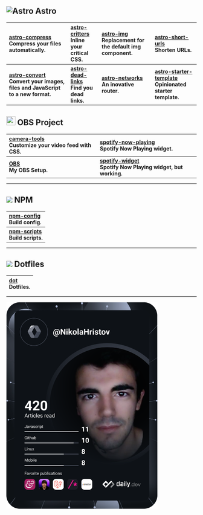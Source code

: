 ## <picture><source media="(prefers-color-scheme: dark)" srcset="https://astro.build/assets/press/logomark-dark.svg"><source media="(prefers-color-scheme: light)" srcset="https://astro.build/assets/press/logomark-light.svg"><img width="25" alt="Astro" src="https://astro.build/assets/press/logomark-light.svg"></picture> Astro

| **[astro-compress] <br /> Compress your files automatically.**                        | **[astro-critters] <br /> Inline your critical CSS.** | **[astro-img] <br /> Replacement for the default img component.** | **[astro-short-urls] <br /> Shorten URLs.**                       |
| :------------------------------------------------------------------------------------ | :---------------------------------------------------- | :---------------------------------------------------------------- | :---------------------------------------------------------------- |
| **[astro-convert] <br /> Convert your images, files and JavaScript to a new format.** | **[astro-dead-links] <br /> Find you dead links.**    | **[astro-networks] <br /> An inovative router.**                  | **[astro-starter-template] <br /> Opinionated starter template.** |

## <img src="https://raw.githubusercontent.com/NikolaRHristov/NikolaRHristov/main/.github/img/obs-logo.svg" width="24" height="24" /> OBS Project

| **[camera-tools] <br /> Customize your video feed with CSS.** | **[spotify-now-playing] <br /> Spotify Now Playing widget.**         |
| :------------------------------------------------------------ | :------------------------------------------------------------------- |
| **[OBS] <br /> My OBS Setup.**                                | **[spotify-widget] <br /> Spotify Now Playing widget, but working.** |

---

## <img src="https://raw.githubusercontent.com/npm/logos/master/npm%20square/n.svg" width="22" /> NPM

| **[npm-config] <br /> Build config.**   |
| :-------------------------------------- |
| **[npm-scripts] <br /> Build scripts.** |

---

## <img src="https://raw.githubusercontent.com/jglovier/dotfiles-logo/master/dotfiles-logo-icon.png" width="16" /> Dotfiles

| **[dot] <br /> Dotfiles.** |
| :------------------------- |

---

<a href="https://app.daily.dev/NikolaHristov"><img src="https://github.com/nikolarhristov/NikolaRHristov/blob/main/devcard.svg?rev=hs2VsNVqDK" width="400" alt="Nikola's Dev Card"/></a>

[astro]: https://github.com/withastro/astro
[astro-compress]: https://github.com/Lightrix/astro-compress
[astro-convert]: https://github.com/Lightrix/astro-convert
[astro-critters]: https://github.com/Lightrix/astro-critters
[astro-dead-links]: https://github.com/Lightrix/astro-dead-links
[astro-img]: https://github.com/Lightrix/astro-img
[astro-networks]: https://github.com/Lightrix/astro-networks
[astro-short-urls]: https://github.com/Lightrix/astro-short-urls
[astro-starter-template]: https://github.com/Lightrix/astro-starter-template
[obs project]: https://github.com/obsproject/obs-studio
[dot]: https://github.com/nikolarhristov/dot
[camera-tools]: https://github.com/nikolarhristov/camera-tools
[spotify-now-playing]: https://github.com/nikolarhristov/spotify-now-playing
[spotify-widget]: https://github.com/nikolarhristov/spotify-widget
[obs]: https://github.com/nikolarhristov/obs
[npm-config]: https://github.com/Lightrix/npm/tree/main/config
[npm-scripts]: https://github.com/Lightrix/npm/tree/main/scripts
